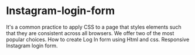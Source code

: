 # Instagram-login-form
It's a common practice to apply CSS to a page that styles elements such that they are consistent across all browsers. We offer two of the most popular choices. How to create Log In form using Html and css. Responsive Instagram login form.
